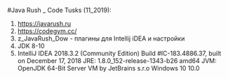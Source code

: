 #Java Rush _ Code Tusks (11_2019): 
1) https://javarush.ru 
2) https://codegym.cc/
3) z_JavaRush_Dow - плагины для Intellij iDEA и настройки
4) JDK 8-10
5) IntelliJ IDEA 2018.3.2 (Community Edition)
Build #IC-183.4886.37, built on December 17, 2018
JRE: 1.8.0_152-release-1343-b26 amd64
JVM: OpenJDK 64-Bit Server VM by JetBrains s.r.o
Windows 10 10.0